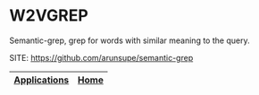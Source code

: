 # W2VGREP

 Semantic-grep, grep for words with similar meaning to the query.

 SITE: https://github.com/arunsupe/semantic-grep

 | [Applications](https://portable-linux-apps.github.io/apps.html) | [Home](https://portable-linux-apps.github.io)
 | --- | --- |
